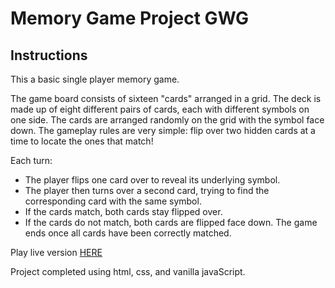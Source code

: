 # Memory Game Project GWG

## Instructions

This a basic single player memory game.

The game board consists of sixteen "cards" arranged in a grid. The deck is made up of eight different pairs of cards, each with different symbols on one side. The cards are arranged randomly on the grid with the symbol face down. The gameplay rules are very simple: flip over two hidden cards at a time to locate the ones that match!

Each turn:

* The player flips one card over to reveal its underlying symbol.
* The player then turns over a second card, trying to find the corresponding card with the same symbol.
* If the cards match, both cards stay flipped over.
* If the cards do not match, both cards are flipped face down.
The game ends once all cards have been correctly matched.

Play live version [HERE](http://typhaneybennett.com/fend_memory_game/index.html)

Project completed using html, css, and vanilla javaScript.
